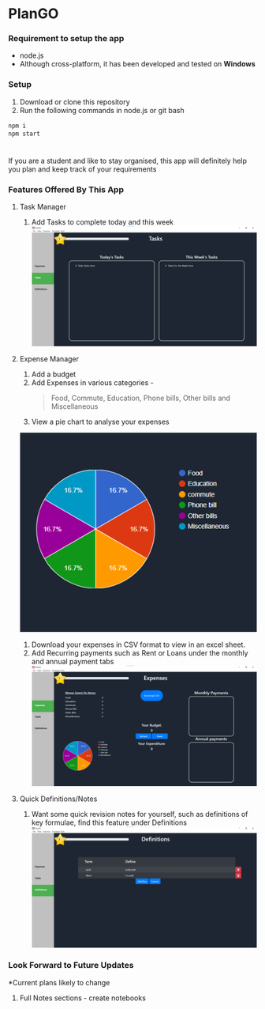 # PlanGO
### Requirement to setup the app
* node.js
* Although cross-platform, it has been developed and tested on __Windows__

### Setup
1. Download or clone this repository
1. Run the following commands in node.js or git bash
```
npm i
npm start
```
#
If you are a student and like to stay organised, this app will definitely help you plan and keep track of your requirements

### Features Offered By This App
1. Task Manager
    1. Add Tasks to complete today and this week
    ![Tasks Image](https://github.com/Rishi-Bidani/PlanGO/blob/withMedia/media/TasksScreenShot.png)
    
1. Expense Manager
    1. Add a budget
    1. Add Expenses in various categories - 
        > Food, Commute, Education, Phone bills, Other bills and Miscellaneous
    1. View a pie chart to analyse your expenses
    
    ![Pie Chart Image](https://github.com/Rishi-Bidani/PlanGO/blob/withMedia/media/PieChartScreenShot.png)
    1. Download your expenses in CSV format to view in an excel sheet.
    1. Add Recurring payments such as Rent or Loans under the monthly and annual payment tabs
    ![Expense Manager](https://github.com/Rishi-Bidani/PlanGO/blob/withMedia/media/ExpensesScreenShot.png)
    
1. Quick Definitions/Notes
    1. Want some quick revision notes for yourself, such as definitions of key formulae, find this feature under Definitions
    ![Definitions](https://github.com/Rishi-Bidani/PlanGO/blob/withMedia/media/DefinitionsScreenShot.png)

### Look Forward to Future Updates
*Current plans likely to change

1. Full Notes sections - create notebooks
